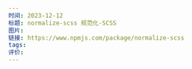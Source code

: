 ```yaml
---
时间: 2023-12-12
标题: normalize-scss 规范化-SCSS
图片: 
链接: https://www.npmjs.com/package/normalize-scss
tags: 
评价:
---
```




